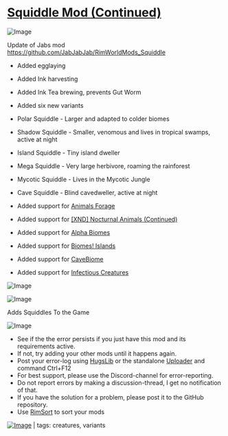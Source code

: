 # [Squiddle Mod (Continued)](https://steamcommunity.com/sharedfiles/filedetails/?id=2382021844)

![Image](https://i.imgur.com/buuPQel.png)

Update of Jabs mod
https://github.com/JabJabJab/RimWorldMods_Squiddle

- Added egglaying
- Added Ink harvesting
- Added Ink Tea brewing, prevents Gut Worm
- Added six new variants


-  Polar Squiddle - Larger and adapted to colder biomes
-  Shadow Squiddle - Smaller, venomous and lives in tropical swamps, active at night
-  Island Squiddle - Tiny island dweller
-  Mega Squiddle - Very large herbivore, roaming the rainforest
-  Mycotic Squiddle - Lives in the Mycotic Jungle
-  Cave Squiddle - Blind cavedweller, active at night



- Added support for [Animals Forage](https://steamcommunity.com/sharedfiles/filedetails/?id=2381741432)
- Added support for [[XND] Nocturnal Animals (Continued)](https://steamcommunity.com/sharedfiles/filedetails/?id=2269731409)
- Added support for [Alpha Biomes](https://steamcommunity.com/sharedfiles/filedetails/?id=1841354677)
- Added support for [Biomes! Islands](https://steamcommunity.com/sharedfiles/filedetails/?id=2038001322)
- Added support for [CaveBiome](https://steamcommunity.com/sharedfiles/filedetails/?id=2259124387)
- Added support for [Infectious Creatures](https://steamcommunity.com/sharedfiles/filedetails/?id=1430501911)

![Image](https://i.imgur.com/pufA0kM.png)
	
![Image](https://i.imgur.com/Z4GOv8H.png)

Adds Squiddles To the Game

![Image](https://i.imgur.com/PwoNOj4.png)



-  See if the the error persists if you just have this mod and its requirements active.
-  If not, try adding your other mods until it happens again.
-  Post your error-log using [HugsLib](https://steamcommunity.com/workshop/filedetails/?id=818773962) or the standalone [Uploader](https://steamcommunity.com/sharedfiles/filedetails/?id=2873415404) and command Ctrl+F12
-  For best support, please use the Discord-channel for error-reporting.
-  Do not report errors by making a discussion-thread, I get no notification of that.
-  If you have the solution for a problem, please post it to the GitHub repository.
-  Use [RimSort](https://github.com/RimSort/RimSort/releases/latest) to sort your mods

 

[![Image](https://img.shields.io/github/v/release/emipa606/SquiddleMod?label=latest%20version&style=plastic&color=9f1111&labelColor=black)](https://steamcommunity.com/sharedfiles/filedetails/changelog/2382021844) | tags:  creatures,  variants
